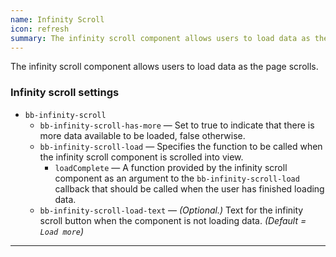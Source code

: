 ```yaml
---
name: Infinity Scroll
icon: refresh
summary: The infinity scroll component allows users to load data as the page scrolls.
---
```


The infinity scroll component allows users to load data as the page scrolls.

### Infinity scroll settings ###
- `bb-infinity-scroll`
    - `bb-infinity-scroll-has-more` &mdash; Set to true to indicate that there is more data available to be loaded, false otherwise.
    - `bb-infinity-scroll-load` &mdash; Specifies the function to be called when the infinity scroll component is scrolled into view.
      - `loadComplete` &mdash; A function provided by the infinity scroll component as an argument to the `bb-infinity-scroll-load` callback that should be called when the user has finished loading data.
    - `bb-infinity-scroll-load-text` &mdash; *(Optional.)* Text for the infinity scroll button when the component is not loading data. *(Default = `Load more`)*
---